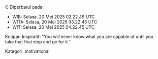 ⏰ Diperbarui pada:
- WIB: Selasa, 20 Mei 2025 02.22.45 UTC
- WITA: Selasa, 20 Mei 2025 03.22.45 UTC
- WIT: Selasa, 20 Mei 2025 04.22.45 UTC

Kutipan Inspiratif:
"You will never know what you are capable of until you take that first step and go for it."


Kategori: motivational

